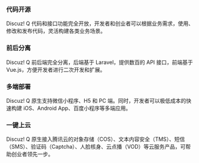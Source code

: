 
### 代码开源
Discuz! Q 代码和接口功能完全开放，开发者和创业者可以根据业务需求，使用、修改和发布代码，灵活构建各类业务场景。

### 前后分离
Discuz! Q 前后端完全分离，后端基于 Laravel，提供数百的 API 接口，前端基于 Vue.js，方便开发者进行二次开发和扩展。

###  多端部署
Discuz! Q 原生支持微信小程序、H5 和 PC 端。同时，开发者可以极低成本的快速构建 iOS、Android App、百度小程序等多端应用。

###  一键上云
Discuz! Q 原生接入腾讯云的对象存储（COS）、文本内容安全（TMS）、短信（SMS）、验证码（Captcha）、人脸核身、云点播（VOD）等云服务产品，可帮助创业者领先一步。
